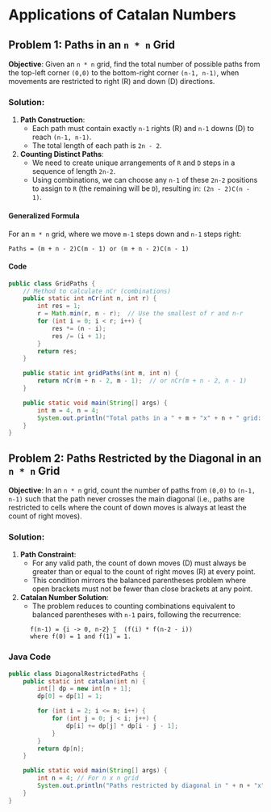 # Applications of Catalan Numbers

## Problem 1: Paths in an `n * n` Grid
**Objective**: Given an `n * n` grid, find the total number of possible paths from the top-left corner `(0,0)` to the bottom-right corner `(n-1, n-1)`, when movements are restricted to right (R) and down (D) directions.

### Solution:
1. **Path Construction**:
    - Each path must contain exactly `n-1` rights (R) and `n-1` downs (D) to reach `(n-1, n-1)`.
    - The total length of each path is `2n - 2`.
2. **Counting Distinct Paths**:
    - We need to create unique arrangements of `R` and `D` steps in a sequence of length `2n-2`.
    - Using combinations, we can choose any `n-1` of these `2n-2` positions to assign to `R` (the remaining will be `D`), resulting in: `(2n - 2)C(n - 1)`.

#### Generalized Formula
For an `m * n` grid, where we move `m-1` steps down and `n-1` steps right:
```
Paths = (m + n - 2)C(m - 1) or (m + n - 2)C(n - 1)
```

#### Code
```java
public class GridPaths {
    // Method to calculate nCr (combinations)
    public static int nCr(int n, int r) {
        int res = 1;
        r = Math.min(r, n - r);  // Use the smallest of r and n-r
        for (int i = 0; i < r; i++) {
            res *= (n - i);
            res /= (i + 1);
        }
        return res;
    }

    public static int gridPaths(int m, int n) {
        return nCr(m + n - 2, m - 1);  // or nCr(m + n - 2, n - 1)
    }

    public static void main(String[] args) {
        int m = 4, n = 4;
        System.out.println("Total paths in a " + m + "x" + n + " grid: " + gridPaths(m, n));
    }
}
```

## Problem 2: Paths Restricted by the Diagonal in an `n * n` Grid
**Objective**: In an `n * n` grid, count the number of paths from `(0,0)` to `(n-1, n-1)` such that the path never crosses the main diagonal (i.e., paths are restricted to cells where the count of down moves is always at least the count of right moves).

### Solution:
1. **Path Constraint**:
    - For any valid path, the count of down moves (D) must always be greater than or equal to the count of right moves (R) at every point.
    - This condition mirrors the balanced parentheses problem where open brackets must not be fewer than close brackets at any point.
2. **Catalan Number Solution**:
    - The problem reduces to counting combinations equivalent to balanced parentheses with `n-1` pairs, following the recurrence:
```
      f(n-1) = {i -> 0, n-2} ∑  (f(i) * f(n-2 - i))
      where f(0) = 1 and f(1) = 1.
```

### Java Code
```java
public class DiagonalRestrictedPaths {
    public static int catalan(int n) {
        int[] dp = new int[n + 1];
        dp[0] = dp[1] = 1;

        for (int i = 2; i <= n; i++) {
            for (int j = 0; j < i; j++) {
                dp[i] += dp[j] * dp[i - j - 1];
            }
        }
        return dp[n];
    }

    public static void main(String[] args) {
        int n = 4; // For n x n grid
        System.out.println("Paths restricted by diagonal in " + n + "x" + n + " grid: " + catalan(n - 1));
    }
}
```
